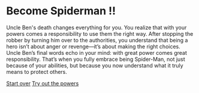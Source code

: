 # Become Spiderman !!

Uncle Ben's death changes everything for you. You realize that with your powers comes a responsibility to use them the right way. After stopping the robber by turning him over to the authorities, you understand that being a hero isn’t about anger or revenge—it’s about making the right choices. Uncle Ben’s final words echo in your mind: with great power comes great responsibility. That’s when you fully embrace being Spider-Man, not just because of your abilities, but because you now understand what it truly means to protect others.

[Start over](../alarm.md)
[Try out the powers](test_outyour_powers.md)
